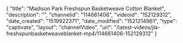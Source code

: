 {
    "title": "Madison Park Freshspun Basketweave Cotton Blanket",
    "description": "",
    "channelid": "114661406",
    "videoid": "152129312",
    "date_created": "1519922371",
    "date_modified": "1521214961",
    "type": "captivate",
    "layout": "channelVideo",
    "url": "\/latest-videos\/jla-freshspunbasketweaveblanket-mp4\/114661406-152129312"
}